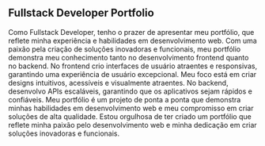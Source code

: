 ## Fullstack Developer Portfolio

Como Fullstack Developer, tenho o prazer de apresentar meu portfólio, que reflete minha experiência e habilidades em desenvolvimento web. Com uma paixão pela criação de soluções inovadoras e funcionais, meu portfólio demonstra meu conhecimento tanto no desenvolvimento frontend quanto no backend. No frontend crio interfaces de usuário atraentes e responsivas, garantindo uma experiência de usuário excepcional. Meu foco está em criar designs intuitivos, acessíveis e visualmente atraentes. No backend, desenvolvo APIs escaláveis, garantindo que os aplicativos sejam rápidos e confiáveis. Meu portfólio é um projeto de ponta a ponta que demonstra minhas habilidades em desenvolvimento web e meu compromisso em criar soluções de alta qualidade. Estou orgulhosa de ter criado um portfólio que reflete minha paixão pelo desenvolvimento web e minha dedicação em criar soluções inovadoras e funcionais.
